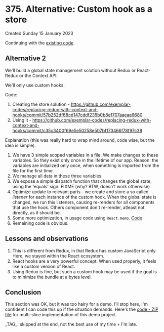 # 375. Alternative: Custom hook as a store
Created Sunday 15 January 2023

Continuing with the [existing code](https://github.com/exemplar-codes/replacing-redux-with-context-and-hooks/tree/441b9578f944293c8adf11d4d508ca135a6a8d4a
).

## Alternative 2
We'll build a global state management solution without Redux or React-Redux or the Context API.

We'll only use custom hooks.

Code:
1. Creating the store solution - https://github.com/exemplar-codes/replacing-redux-with-context-and-hooks/commit/57b252df68cd147cddf235b0b8ef707aaeaa6680
2. Using it - https://github.com/exemplar-codes/replacing-redux-with-context-and-hooks/commit/c35c3400f69e5e50258e507bf173466f78f97c38

Explanation (this was really hard to wrap mind around, code wise, but the idea is simple).
1. We have 3 simple scoped variables in a file. We make changes to these variables. So they exist only once in the lifetime of our app. Reason: the variables are initialized only once, when something is imported from the file for the first time.
2. We manage all data in these three variables.
3. We expose a simple dispatch function that changes the global state, using the 'equals' sign. FIXME (why? BTW, doesn't work otherwise)
4. Optimize update to relevant parts - we create and store a so called _listener_ for each instance of the custom hook. When the global state is changed, we run this listeners, causing re-renders for all components that use the hook. Others component don't re-render, atleast not directly, as it should be.
5. Some more optimization, in usage code using `React.memo`. [Code](https://github.com/exemplar-codes/replacing-redux-with-context-and-hooks/commit/c1c0daf3d6f1738ff7ae55380a1eb711ee92f00b)
6. Remaining code is obvious.

## Lessons and observations
1. This is different from Redux, in that Redux has custom JavaScript only. Here, we stayed within the React ecosystem.
2. React hooks are a very powerful concept. When used properly, it feels like a custom version of React.
3. Using Redux is fine, but such a custom hook may be used if the goal is to minimize the bundle at a bytes level.


## Conclusion
This section was OK, but it was too hairy for a demo. I'll stop here, I'm confident I can code this up if the situation demands. Here's the [code - ZIP file](![](assets/replace-redux-06-bonus-multiple-slices.zip)) for multi-slice implementation of this demo project.

\_TAG_: skipped at the end, not the best use of my time + I'm late.
